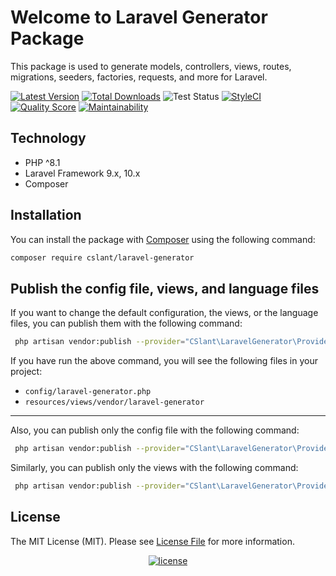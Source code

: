 # Welcome to Laravel Generator Package

This package is used to generate models, controllers, views, routes, migrations, seeders, factories, requests, and more for Laravel.

[![Latest Version](https://img.shields.io/github/release/cslant/laravel-generator.svg?style=flat-square)](https://github.com/cslant/laravel-generator/releases)
[![Total Downloads](https://img.shields.io/packagist/dt/cslant/laravel-generator.svg?style=flat-square)](https://packagist.org/packages/cslant/laravel-generator)
![Test Status](https://img.shields.io/github/actions/workflow/status/cslant/laravel-generator/setup_test.yml?label=tests&branch=main)
[![StyleCI](https://styleci.io/repos/605697295/shield)](https://styleci.io/repos/605697295)
[![Quality Score](https://img.shields.io/scrutinizer/g/cslant/laravel-generator.svg?style=flat-square)](https://scrutinizer-ci.com/g/cslant/laravel-generator)
[![Maintainability](https://api.codeclimate.com/v1/badges/231c123bfa276fd1ac3c/maintainability)](https://codeclimate.com/github/cslant/laravel-generator/maintainability)

## Technology

- PHP ^8.1
- Laravel Framework 9.x, 10.x
- Composer

## Installation

You can install the package with [Composer](https://getcomposer.org/) using the following command:

```bash
composer require cslant/laravel-generator
```

## Publish the config file, views, and language files

If you want to change the default configuration, the views, or the language files, you can publish them with the following command:

```bash
 php artisan vendor:publish --provider="CSlant\LaravelGenerator\Providers\LaravelGeneratorServiceProvider" 
```

If you have run the above command, you will see the following files in your project:

- `config/laravel-generator.php`
- `resources/views/vendor/laravel-generator`

---

Also, you can publish only the config file with the following command:

```bash
 php artisan vendor:publish --provider="CSlant\LaravelGenerator\Providers\LaravelGeneratorServiceProvider" --tag="config" 
```

Similarly, you can publish only the views with the following command:

```bash
 php artisan vendor:publish --provider="CSlant\LaravelGenerator\Providers\LaravelGeneratorServiceProvider" --tag="views" 
```


## License

The MIT License (MIT). Please see [License File](LICENSE) for more information.

<p align="center">
    <a href="https://packagist.org/packages/cslant/laravel-generator">
        <img src="https://img.shields.io/packagist/l/doctrine/orm.svg" data-origin="https://img.shields.io/packagist/l/doctrine/orm.svg" alt="license">
    </a>
</p>


